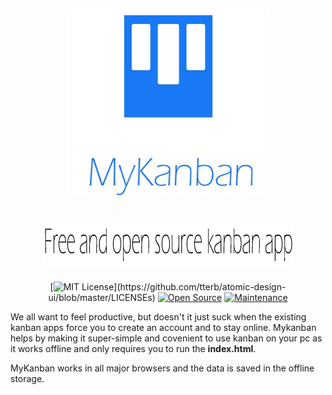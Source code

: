 
<div align="center">
  <h2 align="center">
    <img width="325" height="300" src="https://raw.githubusercontent.com/EnockDizraeli/myKanban/master/images/logo.jpg" alt="myKanban icon"/>
  </h2>
  <h2 align="center">
    <img alt="Free and open source kanban app" height="80" src="https://raw.githubusercontent.com/EnockDizraeli/myKanban/master/images/text.jpg">
  </h2>
  
  [![MIT License](https://img.shields.io/apm/l/atomic-design-ui.svg?)](https://github.com/tterb/atomic-design-ui/blob/master/LICENSEs)
  [![Open Source](https://badges.frapsoft.com/os/v1/open-source.svg?v=103)](https://opensource.org/)
 [![Maintenance](https://img.shields.io/badge/Maintained%3F-yes-green.svg)](https://github.com/supunlakmal/thismypc/graphs/commit-activity)
</div>


We all want to feel productive, but doesn't it just suck when the existing kanban apps force you to create an account and to stay online.
Mykanban helps by making it super-simple and covenient to use kanban on your pc as it works offline and only requires you to run the **index.html**.

MyKanban works in all major browsers and the data is saved in the offline storage.
